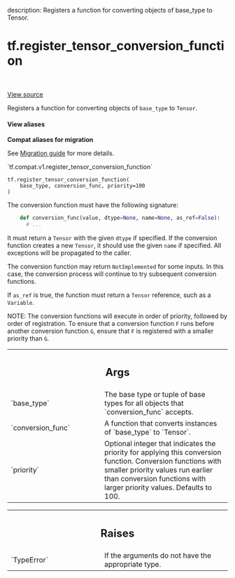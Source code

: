 description: Registers a function for converting objects of base_type to Tensor.

<div itemscope itemtype="http://developers.google.com/ReferenceObject">
<meta itemprop="name" content="tf.register_tensor_conversion_function" />
<meta itemprop="path" content="Stable" />
</div>

# tf.register_tensor_conversion_function

<!-- Insert buttons and diff -->

<table class="tfo-notebook-buttons tfo-api nocontent" align="left">

</table>

<a target="_blank" class="external" href="/code/stable/tensorflow/python/framework/tensor_conversion_registry.py">View source</a>



Registers a function for converting objects of `base_type` to `Tensor`.

<section class="expandable">
  <h4 class="showalways">View aliases</h4>
  <p>
<b>Compat aliases for migration</b>
<p>See
<a href="https://www.tensorflow.org/guide/migrate">Migration guide</a> for
more details.</p>
<p>`tf.compat.v1.register_tensor_conversion_function`</p>
</p>
</section>

<pre class="devsite-click-to-copy prettyprint lang-py tfo-signature-link">
<code>tf.register_tensor_conversion_function(
    base_type, conversion_func, priority=100
)
</code></pre>



<!-- Placeholder for "Used in" -->

The conversion function must have the following signature:

```python
    def conversion_func(value, dtype=None, name=None, as_ref=False):
      # ...
```

It must return a `Tensor` with the given `dtype` if specified. If the
conversion function creates a new `Tensor`, it should use the given
`name` if specified. All exceptions will be propagated to the caller.

The conversion function may return `NotImplemented` for some
inputs. In this case, the conversion process will continue to try
subsequent conversion functions.

If `as_ref` is true, the function must return a `Tensor` reference,
such as a `Variable`.

NOTE: The conversion functions will execute in order of priority,
followed by order of registration. To ensure that a conversion function
`F` runs before another conversion function `G`, ensure that `F` is
registered with a smaller priority than `G`.

<!-- Tabular view -->
 <table class="responsive fixed orange">
<colgroup><col width="214px"><col></colgroup>
<tr><th colspan="2"><h2 class="add-link">Args</h2></th></tr>

<tr>
<td>
`base_type`
</td>
<td>
The base type or tuple of base types for all objects that
`conversion_func` accepts.
</td>
</tr><tr>
<td>
`conversion_func`
</td>
<td>
A function that converts instances of `base_type` to
`Tensor`.
</td>
</tr><tr>
<td>
`priority`
</td>
<td>
Optional integer that indicates the priority for applying this
conversion function. Conversion functions with smaller priority values run
earlier than conversion functions with larger priority values. Defaults to
100.
</td>
</tr>
</table>



<!-- Tabular view -->
 <table class="responsive fixed orange">
<colgroup><col width="214px"><col></colgroup>
<tr><th colspan="2"><h2 class="add-link">Raises</h2></th></tr>

<tr>
<td>
`TypeError`
</td>
<td>
If the arguments do not have the appropriate type.
</td>
</tr>
</table>

